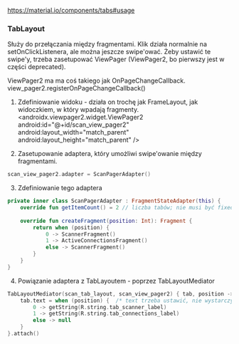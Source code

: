 https://material.io/components/tabs#usage


### TabLayout
Służy do przełączania między fragmentami. Klik działa normalnie na setOnClickListenera, ale można jeszcze swipe'ować.
Żeby ustawić te swipe'y, trzeba zasetupować  ViewPager (ViewPager2, bo pierwszy jest w części deprecated).

ViewPager2 ma ma coś takiego jak OnPageChangeCallback.
view_pager2.registerOnPageChangeCallback()


1) Zdefiniowanie widoku - działa on trochę jak FrameLayout, jak widoczkiem, w który wpadają fragmenty.
<androidx.viewpager2.widget.ViewPager2  
    android:id="@+id/scan_view_pager2"  
    android:layout_width="match_parent"  
    android:layout_height="match_parent" />

2) Zasetupowanie adaptera, który umożliwi swipe'owanie między fragmentami.
```kotlin
scan_view_pager2.adapter = ScanPagerAdapter()
```

3) Zdefiniowanie tego adaptera
```kotlin
private inner class ScanPagerAdapter : FragmentStateAdapter(this) {  
    override fun getItemCount() = 2 // liczba tabów; nie musi być fixed
  
    override fun createFragment(position: Int): Fragment {  
        return when (position) {  
            0 -> ScannerFragment()  
            1 -> ActiveConnectionsFragment()  
            else -> ScannerFragment()  
        }  
    }  
}
```

4) Powiązanie adaptera z TabLayoutem - poprzez TabLayoutMediator
```kotlin
TabLayoutMediator(scan_tab_layout, scan_view_pager2) { tab, position ->  
    tab.text = when (position) {  /* text trzeba ustawić, nie wystarczy zrobić tego w XML-u */
        0 -> getString(R.string.tab_scanner_label)  
        1 -> getString(R.string.tab_connections_label)  
        else -> null  
    }  
}.attach()
```
